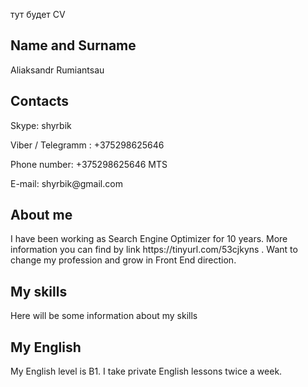 тут будет CV
<h2>Name and Surname</h2>
<p>Aliaksandr Rumiantsau
<h2>Contacts</h2>
<p>Skype: shyrbik
<p>Viber / Telegramm : +375298625646
 <p>Phone number: +375298625646 MTS
<p>E-mail: shyrbik@gmail.com
 
<h2>About me</h2>
<p>I have been working as Search Engine Optimizer for 10 years. More information you can find by link https://tinyurl.com/53cjkyns .
Want to change my profession and grow in Front End direction. 

<h2>My skills</h2>
<p>Here will be some information about my skills

<h2>My English</h2>
<p>My English level is B1. I take private English lessons twice a week. 
<!--
Имя и фамилия<p>
Контакты для связи
Краткая информация о себе (ваша цель и приоритеты, подчеркните свои сильные стороны, расскажите о своём опыте работы, если опыта работы нет, расскажите о своём 
стремлении и способности быстро учиться и узнавать новое)
Навыки (языки программирования, фреймворки, методологии, системы контроля версий и инструменты разработки, которыми вы владеете)
Примеры кода *
Опыт работы. Junior Dev может указать пройденные курсы и тренинги, перечислить учебные проекты, или проекты, выполненные 
на фрилансе с указанием использованных навыков и ссылками на исходный код.**
Образование (включая курсы, семинары, лекции, онлайн-обучение)
Английский язык (уровень английского языка, если была языковая практика, расскажите о ней)

<!--
Ведущий специалист по интернет маркетингу
Название компанииСООО Юнистар Полный рабочий день
Даты начала и окончания работысент. 2019 г. – настоящее время
Продолжительность трудоустройства1 г. 6 мес.
РегионМинск, Республика Беларусь
Синезис-Спорт
Специалист по оптимизации WEB-сайтов в поисковых системах
Название компанииСинезис-Спорт Полный рабочий день
Даты начала и окончания работымай 2018 г. – июль 2019 г.
Продолжительность трудоустройства1 г. 3 мес.
РегионМинск
Оптимизация сайтов Вторых Европейских игр https://minsk2019.by/
https://volunteers.minsk2019.by/
https://flame-of-peace.minsk2019.by/
ASO мобильных приложений в Google Play и Apple Store
Настройка и ведение контекстно-медийных кампаний в Google Adwords и Яндекс.Директ
…
См. еще
Студия веб дизайна Silentcode
Руководитель отдела поискового продвижения
Название компанииСтудия веб дизайна Silentcode Полный рабочий день
Даты начала и окончания работыянв. 2016 г. – май 2018 г.
Продолжительность трудоустройства2 г. 5 мес.
РегионМинск
Построение стратегии развития и представления сайтов клиентов в сети интернет; автоматизация процессов продвижения сайтов.
ЧУП МирСолюшнз
Руководитель отдела поискового продвижения
Название компанииЧУП МирСолюшнз Полный рабочий день
Даты начала и окончания работыянв. 2014 г. – дек. 2015 г.
Продолжительность трудоустройства2 г.
РегионМинск
За время работы мною были получены следующие навыки:

Построение стратегии продвижения интернет ресурса
Поиск исполнителей и набор команды для продвижения сайта
Разработка схем взаимодействия между членами команды, наладка процесса взаимодействия с отделом разработки
Планирование бюджетов на продвижение, прогнозирование месячных бюджетов на внешнюю и внутреннюю оптимизацию
Расширение семантического ядра сайта по мере продвижения проекта

Достижения:
За первые полгода приток пользователей из поисковых систем увеличился более чем в два раза.
…
См. еще
Студия Дмитрия Борового
SEO-специалист
Название компанииСтудия Дмитрия Борового Полный рабочий день
Даты начала и окончания работымай 2010 г. – июль 2013 г.
Продолжительность трудоустройства3 г. 3 мес.
РегионМинс
За время работы мною были получены следующие навыки:
Работа с основными ссылочными биржами
Выявление причин ухудшения позиций ключевых запросов сайта и их оперативное
устранение
Налаживание процесса распределения задач в команде
Практический опыт работы как с большинством популярных, так и самописных систем администрирования сайта.
Получение опыта продвижения в сайтов в России, Казахстане
Разработка схемы работы по продвижению крупных интернет магазинов
Автоматизация процессов при продвижении крупных проектов

Достижения:
По результатам Четвертого Рейтинга SEO-компаний студия заняла второе место в Беларуси http://marketing.by/novosti-rynka/rezultaty-chetvertogo-reytinga-seo-kompaniy/
За время работы успешно продвинуты более 50 проектов различных направлений и тематик
…
См. еще
ЧУП «WebcomMedia»
Помошник SEO-специалиста
Название компанииЧУП «WebcomMedia» Полный рабочий день
Даты начала и окончания работыокт. 2009 г. – май 2010 г.
Продолжительность трудоустройства8 мес.
РегионМинск
За время работы мною были получены следующие навыки:
Получение теоретических и практических знаний в области продвижения сайтов в поисковых системах Yandex, Google
Структурирование процессов продвижения сайта, комплексная внутренняя оптимизация-->
